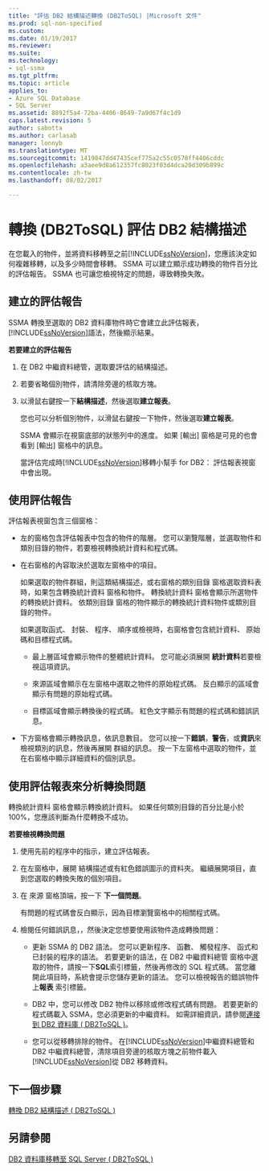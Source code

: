 ```yaml
---
title: "評估 DB2 結構描述轉換 (DB2ToSQL) |Microsoft 文件"
ms.prod: sql-non-specified
ms.custom: 
ms.date: 01/19/2017
ms.reviewer: 
ms.suite: 
ms.technology:
- sql-ssma
ms.tgt_pltfrm: 
ms.topic: article
applies_to:
- Azure SQL Database
- SQL Server
ms.assetid: 8892f5a4-72ba-4406-8649-7a9d67f4c1d9
caps.latest.revision: 5
author: sabotta
ms.author: carlasab
manager: lonnyb
ms.translationtype: MT
ms.sourcegitcommit: 1419847dd47435cef775a2c55c0578ff4406cddc
ms.openlocfilehash: a3aee9d8a612357fc8023f03d4dca20d309b899c
ms.contentlocale: zh-tw
ms.lasthandoff: 08/02/2017

---
```

# <a name="assessing-db2-schemas-for-conversion-db2tosql"></a>轉換 (DB2ToSQL) 評估 DB2 結構描述
在您載入的物件，並將資料移轉至之前[!INCLUDE[ssNoVersion](../../includes/ssnoversion_md.md)]，您應該決定如何複雜移轉，以及多少時間會移轉。 SSMA 可以建立顯示成功轉換的物件百分比的評估報告。 SSMA 也可讓您檢視特定的問題，導致轉換失敗。  
  
## <a name="creating-assessment-reports"></a>建立的評估報告  
SSMA 轉換至選取的 DB2 資料庫物件時它會建立此評估報表，[!INCLUDE[ssNoVersion](../../includes/ssnoversion_md.md)]語法，然後顯示結果。  
  
**若要建立的評估報告**  
  
1.  在 DB2 中繼資料總管，選取要評估的結構描述。  
  
2.  若要省略個別物件，請清除旁邊的核取方塊。  
  
3.  以滑鼠右鍵按一下**結構描述**，然後選取**建立報表**。  
  
    您也可以分析個別物件，以滑鼠右鍵按一下物件，然後選取**建立報表**。  
  
    SSMA 會顯示在視窗底部的狀態列中的進度。 如果 [輸出] 窗格是可見的也會看到 [輸出] 窗格中的訊息。  
  
    當評估完成時[!INCLUDE[ssNoVersion](../../includes/ssnoversion_md.md)]移轉小幫手 for DB2： 評估報表視窗中會出現。  
  
## <a name="using-assessment-reports"></a>使用評估報告  
評估報表視窗包含三個窗格：  
  
-   左的窗格包含評估報表中包含的物件的階層。 您可以瀏覽階層，並選取物件和類別目錄的物件，若要檢視轉換統計資料和程式碼。  
  
-   在右窗格的內容取決於選取左窗格中的項目。  
  
    如果選取的物件群組，則這類結構描述，或右窗格的類別目錄 窗格選取資料表時，如果包含轉換統計資料 窗格和物件。 轉換統計資料 窗格會顯示所選物件的轉換統計資料。 依類別目錄 窗格的物件顯示的轉換統計資料物件或類別目錄的物件。  
  
    如果選取函式、 封裝、 程序、 順序或檢視時，右窗格會包含統計資料、 原始碼和目標程式碼。  
  
    -   最上層區域會顯示物件的整體統計資料。 您可能必須展開 **統計資料**若要檢視這項資訊。  
  
    -   來源區域會顯示在左窗格中選取之物件的原始程式碼。 反白顯示的區域會顯示有問題的原始程式碼。  
  
    -   目標區域會顯示轉換後的程式碼。 紅色文字顯示有問題的程式碼和錯誤訊息。  
  
-   下方窗格會顯示轉換訊息，依訊息數目。 您可以按一下**錯誤**，**警告**，或**資訊**來檢視類別的訊息，然後再展開 群組的訊息。 按一下左窗格中選取的物件，並在右窗格中顯示詳細資料的個別訊息。  
  
## <a name="analyzing-conversion-problems-by-using-the-assessment-report"></a>使用評估報表來分析轉換問題  
轉換統計資料 窗格會顯示轉換統計資料。 如果任何類別目錄的百分比是小於 100%，您應該判斷為什麼轉換不成功。  
  
**若要檢視轉換問題**  
  
1.  使用先前的程序中的指示，建立評估報表。  
  
2.  在左窗格中，展開 結構描述或有紅色錯誤圖示的資料夾。 繼續展開項目，直到您選取的轉換失敗的個別項目。  
  
3.  在 來源 窗格頂端，按一下 **下一個問題**。  
  
    有問題的程式碼會反白顯示，因為目標瀏覽窗格中的相關程式碼。  
  
4.  檢閱任何錯誤訊息，，然後決定您想要使用該物件造成轉換問題：  
  
    -   更新 SSMA 的 DB2 語法。 您可以更新程序、 函數、 觸發程序、 函式和已封裝的程序的語法。 若要更新的語法，在 DB2 中繼資料總管 窗格中選取的物件，請按一下**SQL**索引標籤，然後再修改的 SQL 程式碼。 當您離開此項目時，系統會提示您儲存更新的語法。 您可以檢視報告的錯誤物件上**報表** 索引標籤。  
  
    -   DB2 中，您可以修改 DB2 物件以移除或修改程式碼有問題。 若要更新的程式碼載入 SSMA，您必須更新的中繼資料。 如需詳細資訊，請參閱[連接到 DB2 資料庫 &#40; DB2ToSQL &#41;](../../ssma/db2/connecting-to-db2-database-db2tosql.md)。  
  
    -   您可以從移轉排除的物件。 在[!INCLUDE[ssNoVersion](../../includes/ssnoversion_md.md)]中繼資料總管和 DB2 中繼資料總管，清除項目旁邊的核取方塊之前物件載入[!INCLUDE[ssNoVersion](../../includes/ssnoversion_md.md)]從 DB2 移轉資料。  
  
## <a name="next-step"></a>下一個步驟  
[轉換 DB2 結構描述 &#40; DB2ToSQL &#41;](../../ssma/db2/converting-db2-schemas-db2tosql.md)  
  
## <a name="see-also"></a>另請參閱  
[DB2 資料庫移轉至 SQL Server &#40; DB2ToSQL &#41;](../../ssma/db2/migrating-db2-databases-to-sql-server-db2tosql.md)  
  

